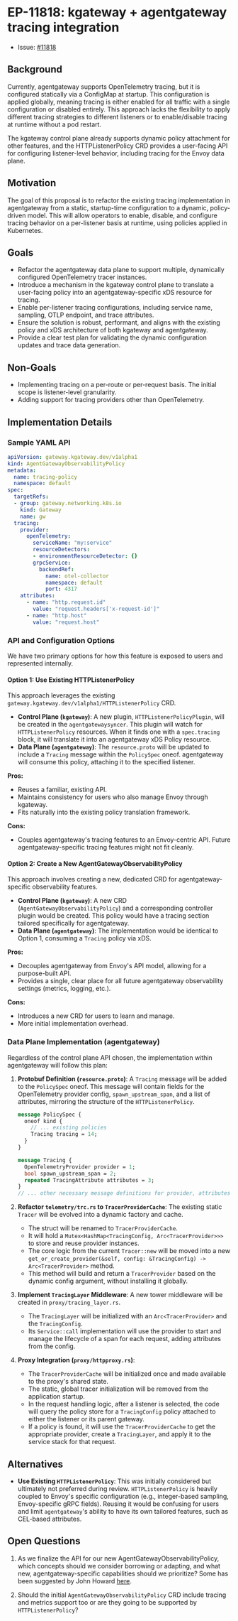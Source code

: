 # EP-11818: kgateway + agentgateway tracing integration

* Issue: [#11818](https://github.com/kgateway-dev/kgateway/issues/11818)

## Background

Currently, agentgateway supports OpenTelemetry tracing, but it is configured statically via a ConfigMap at startup. This configuration is applied globally, meaning tracing is either enabled for all traffic with a single configuration or disabled entirely. This approach lacks the flexibility to apply different tracing strategies to different listeners or to enable/disable tracing at runtime without a pod restart.

The kgateway control plane already supports dynamic policy attachment for other features, and the HTTPListenerPolicy CRD provides a user-facing API for configuring listener-level behavior, including tracing for the Envoy data plane.

## Motivation

The goal of this proposal is to refactor the existing tracing implementation in agentgateway from a static, startup-time configuration to a dynamic, policy-driven model. This will allow operators to enable, disable, and configure tracing behavior on a per-listener basis at runtime, using policies applied in Kubernetes.

## Goals

* Refactor the agentgateway data plane to support multiple, dynamically configured OpenTelemetry tracer instances.
* Introduce a mechanism in the kgateway control plane to translate a user-facing policy into an agentgateway-specific xDS resource for tracing.
* Enable per-listener tracing configurations, including service name, sampling, OTLP endpoint, and trace attributes.
* Ensure the solution is robust, performant, and aligns with the existing policy and xDS architecture of both kgateway and agentgateway.
* Provide a clear test plan for validating the dynamic configuration updates and trace data generation.

## Non-Goals

* Implementing tracing on a per-route or per-request basis. The initial scope is listener-level granularity.
* Adding support for tracing providers other than OpenTelemetry.

## Implementation Details

### Sample YAML API

```yaml
apiVersion: gateway.kgateway.dev/v1alpha1
kind: AgentGatewayObservabilityPolicy
metadata:
  name: tracing-policy
  namespace: default
spec:
  targetRefs:
  - group: gateway.networking.k8s.io
    kind: Gateway
    name: gw
  tracing:
    provider:
      openTelemetry:
        serviceName: "my:service"
        resourceDetectors:
        - environmentResourceDetector: {}
        grpcService:
          backendRef:
            name: otel-collector
            namespace: default
            port: 4317
    attributes:
      - name: "http.request.id"
        value: "request.headers['x-request-id']"
      - name: "http.host"
        value: "request.host"
```

### API and Configuration Options

We have two primary options for how this feature is exposed to users and represented internally.

#### Option 1: Use Existing HTTPListenerPolicy

This approach leverages the existing `gateway.kgateway.dev/v1alpha1/HTTPListenerPolicy` CRD.

* **Control Plane (`kgateway`)**: A new plugin, `HTTPListenerPolicyPlugin`, will be created in the `agentgatewaysyncer`. This plugin will watch for `HTTPListenerPolicy` resources. When it finds one with a `spec.tracing` block, it will translate it into an agentgateway xDS Policy resource.
* **Data Plane (`agentgateway`)**: The `resource.proto` will be updated to include a `Tracing` message within the `PolicySpec` oneof. agentgateway will consume this policy, attaching it to the specified listener.

**Pros:**
* Reuses a familiar, existing API.
* Maintains consistency for users who also manage Envoy through kgateway.
* Fits naturally into the existing policy translation framework.

**Cons:**
* Couples agentgateway's tracing features to an Envoy-centric API. Future agentgateway-specific tracing features might not fit cleanly.

#### Option 2: Create a New AgentGatewayObservabilityPolicy

This approach involves creating a new, dedicated CRD for agentgateway-specific observability features.

* **Control Plane (`kgateway`)**: A new CRD (`AgentGatewayObservabilityPolicy`) and a corresponding controller plugin would be created. This policy would have a tracing section tailored specifically for agentgateway.
* **Data Plane (`agentgateway`)**: The implementation would be identical to Option 1, consuming a `Tracing` policy via xDS.

**Pros:**
* Decouples agentgateway from Envoy's API model, allowing for a purpose-built API.
* Provides a single, clear place for all future agentgateway observability settings (metrics, logging, etc.).

**Cons:**
* Introduces a new CRD for users to learn and manage.
* More initial implementation overhead.


### Data Plane Implementation (agentgateway)

Regardless of the control plane API chosen, the implementation within agentgateway will follow this plan:

1. **Protobuf Definition (`resource.proto`)**:
   A `Tracing` message will be added to the `PolicySpec` oneof. This message will contain fields for the OpenTelemetry provider config, `spawn_upstream_span`, and a list of attributes, mirroring the structure of the `HTTPListenerPolicy`.

   ```protobuf
   message PolicySpec {
     oneof kind {
       // ... existing policies
       Tracing tracing = 14;
     }
   }

   message Tracing {
     OpenTelemetryProvider provider = 1;
     bool spawn_upstream_span = 2;
     repeated TracingAttribute attributes = 3;
   }
   // ... other necessary message definitions for provider, attributes, etc.
   ```

2. **Refactor `telemetry/trc.rs` to `TracerProviderCache`**:
   The existing static `Tracer` will be evolved into a dynamic factory and cache.
   * The struct will be renamed to `TracerProviderCache`.
   * It will hold a `Mutex<HashMap<TracingConfig, Arc<TracerProvider>>>` to store and reuse provider instances.
   * The core logic from the current `Tracer::new` will be moved into a new `get_or_create_provider(&self, config: &TracingConfig) -> Arc<TracerProvider>` method.
   * This method will build and return a `TracerProvider` based on the dynamic config argument, without installing it globally.

3. **Implement `TracingLayer` Middleware**:
   A new tower middleware will be created in `proxy/tracing_layer.rs`.
   * The `TracingLayer` will be initialized with an `Arc<TracerProvider>` and the `TracingConfig`.
   * Its `Service::call` implementation will use the provider to start and manage the lifecycle of a span for each request, adding attributes from the config.

4. **Proxy Integration (`proxy/httpproxy.rs`)**:
   * The `TracerProviderCache` will be initialized once and made available to the proxy's shared state.
   * The static, global tracer initialization will be removed from the application startup.
   * In the request handling logic, after a listener is selected, the code will query the policy store for a `TracingConfig` policy attached to either the listener or its parent gateway.
   * If a policy is found, it will use the `TracerProviderCache` to get the appropriate provider, create a `TracingLayer`, and apply it to the service stack for that request.

## Alternatives

*   **Use Existing `HTTPListenerPolicy`**: This was initially considered but ultimately not preferred during review. `HTTPListenerPolicy` is heavily coupled to Envoy's specific configuration (e.g., integer-based sampling, Envoy-specific gRPC fields). Reusing it would be confusing for users and limit `agentgateway`'s ability to have its own tailored features, such as CEL-based attributes.

## Open Questions

1. As we finalize the API for our new AgentGatewayObservabilityPolicy, which concepts should we consider borrowing or adapting, and what new, agentgateway-specific capabilities should we prioritize? Some has been suggested by John Howard [here](https://github.com/kgateway-dev/kgateway/pull/12478#discussion_r2399532482).

3. Should the initial `AgentGatewayObservabilityPolicy` CRD include tracing and metrics support too or are they going to be supported by `HTTPListenerPolicy`?